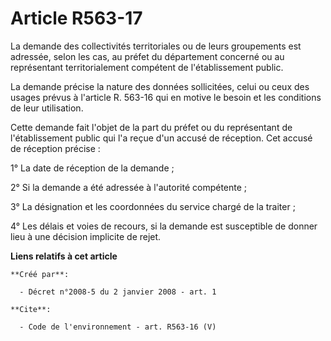 # Article R563-17

La demande des collectivités territoriales ou de leurs groupements est adressée, selon les cas, au préfet du département
concerné ou au représentant territorialement compétent de l'établissement public. 

La demande précise la nature des données sollicitées, celui ou ceux des usages prévus à l'article R. 563-16 qui en motive le
besoin et les conditions de leur utilisation. 

Cette demande fait l'objet de la part du préfet ou du représentant de l'établissement public qui l'a reçue d'un accusé de
réception. Cet accusé de réception précise : 

1° La date de réception de la demande ; 

2° Si la demande a été adressée à l'autorité compétente ; 

3° La désignation et les coordonnées du service chargé de la traiter ; 

4° Les délais et voies de recours, si la demande est susceptible de donner lieu à une décision implicite de rejet.

**Liens relatifs à cet article**

	**Créé par**:

	  - Décret n°2008-5 du 2 janvier 2008 - art. 1

	**Cite**:

	  - Code de l'environnement - art. R563-16 (V)
